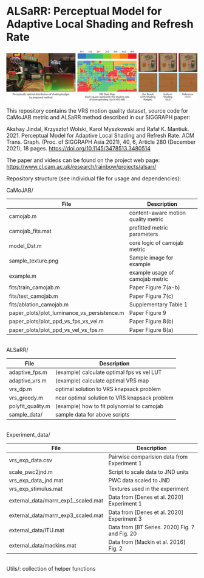 # ALSaRR: Perceptual Model for Adaptive Local Shading and Refresh Rate

<img src="teaser.png"></img>

This repository contains the VRS motion quality dataset, source code for CaMoJAB metric and ALSaRR method described in our SIGGRAPH paper:

Akshay Jindal, Krzysztof Wolski, Karol Myszkowski and Rafał K. Mantiuk. 2021. Perceptual Model for Adaptive Local Shading and Refresh Rate. ACM Trans. Graph. (Proc. of SIGGRAPH Asia 2021), 40, 6, Article 280 (December 2021), 18 pages. https://doi.org/10.1145/3478513.3480514

The paper and videos can be found on the project web page: https://www.cl.cam.ac.uk/research/rainbow/projects/alsarr/

Repository structure (see individual file for usage and dependencies): <br />

CaMoJAB/ <br />
<table><thead><tr><th>File</th><th>Description</th></tr></thead><tbody><tr><td>camojab.m</td><td>content-aware motion quality metric</td></tr><tr><td>camojab_fits.mat</td><td>prefitted metric parameters</td></tr><tr><td>model_Dst.m</td><td>core logic of camojab metric</td></tr><tr><td>sample_texture.png</td><td>Sample image for example</td></tr><tr><td>example.m</td><td>example usage of camojab metric</td></tr><tr><td>fits/train_camojab.m</td><td>Paper Figure 7(a-b)</td></tr><tr><td>fits/test_camojab.m</td><td>Paper Figure 7(c)</td></tr><tr><td>fits/ablation_camojab.m</td><td>Supplementary Table 1</td></tr><tr><td>paper_plots/plot_luminance_vs_persistence.m</td><td>Paper Figure 9</td></tr><tr><td>paper_plots/plot_ppd_vs_fps_vs_vel.m</td><td>Paper Figure 8(b)</td></tr><tr><td>paper_plots/plot_ppd_vs_vel_vs_fps.m</td><td>Paper Figure 8(a)</td></tr></tbody></table>

 <br />
ALSaRR/ <br />
<table><thead><tr><th>File</th><th>Description</th></tr></thead><tbody><tr><td>adaptive_fps.m</td><td>(example) calculate optimal fps vs vel LUT</td></tr><tr><td>adaptive_vrs.m</td><td>(example) calculate optimal VRS map</td></tr><tr><td>vrs_dp.m</td><td>optimal solution to VRS knapsack problem</td></tr><tr><td>vrs_greedy.m</td><td>near optimal solution to VRS knapsack problem</td></tr><tr><td>polyfit_quality.m</td><td>(example) how to fit polynomial to camojab</td></tr><tr><td>sample_data/</td><td>sample data for above scripts</td></tr></tbody></table>

 <br />
Experiment_data/
 <br />
<table><thead><tr><th>File</th><th>Description</th></tr></thead><tbody><tr><td>vrs_exp_data.csv</td><td>Pairwise comparision data from Experiment 1</td></tr><tr><td>scale_pwc2jnd.m</td><td>Script to scale data to JND units</td></tr><tr><td>vrs_exp_data_jnd.mat</td><td>PWC data scaled to JND</td></tr><tr><td>vrs_exp_stimulus.mat</td><td>Textures used in the experiment</td></tr><tr><td>external_data/marrr_exp1_scaled.mat</td><td>Data from [Denes et al. 2020] Experiment 1</td></tr><tr><td>external_data/marrr_exp3_scaled.mat</td><td>Data from [Denes et al. 2020] Experiment 3</td></tr><tr><td>external_data/ITU.mat</td><td>Data from [BT Series. 2020] Fig. 7 and Fig. 20</td></tr><tr><td>external_data/mackins.mat</td><td>Data from [Mackin et al. 2016] Fig. 2</td></tr></tbody></table>
 
 <br />
Utils/: collection of  helper functions  <br />


